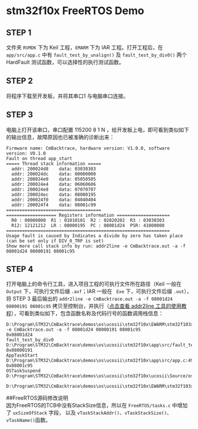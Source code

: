 # stm32f10x FreeRTOS Demo

## STEP 1

文件夹 `RVMDK` 下为 Keil 工程，`EMARM` 下为 IAR 工程。打开工程后，在 `app/src/app.c` 中有 `fault_test_by_unalign()` 及 `fault_test_by_div0()` 两个 HardFault 测试函数，可以选择性的执行测试函数。

## STEP 2

将程序下载至开发板，并将其串口1 与电脑串口连接。

## STEP 3

电脑上打开该串口，串口配置 115200 8 1 N ，给开发板上电，即可看到类似如下的输出信息，故障原因也已被准确的诊断出来：

```
Firmware name: CmBacktrace, hardware version: V1.0.0, software version: V0.1.0
Fault on thread app_start
===== Thread stack information =====
  addr: 200024d8    data: 03030303
  addr: 200024dc    data: 00000000
  addr: 200024e0    data: 05050505
  addr: 200024e4    data: 06060606
  addr: 200024e8    data: 07070707
  addr: 200024ec    data: 08000195
  addr: 200024f0    data: 04040404
  addr: 200024f4    data: 08001c99
====================================
=================== Registers information ====================
  R0 : 00000000  R1 : 01010101  R2 : 02020202  R3 : 03030303
  R12: 12121212  LR : 08000195  PC : 08001d24  PSR: 41000000
==============================================================
Usage fault is caused by Indicates a divide by zero has taken place (can be set only if DIV_0_TRP is set)
Show more call stack info by run: addr2line -e CmBacktrace.out -a -f 08001d24 08000191 08001c95
```

## STEP 4

打开电脑上的命令行工具，进入项目工程的可执行文件所在路径（Keil 一般在 `Output` 下，可执行文件后缀 `.axf`；IAR 一般在 ` Exe` 下，可执行文件后缀 `.out`），将 STEP 3 最后输出的 `addr2line -e CmBacktrace.out -a -f 08001d24 08000191 08001c95` 拷贝至控制台，并执行（[点击查看 addr2line 工具的使用教程](https://github.com/armink/CmBacktrace/blob/master/docs/zh/how_to_use_addr2line_for_call_stack.md)），可看到类似如下，包含函数名称及代码行号的函数调用栈信息：

```
D:\Program\STM32\CmBacktrace\demos\os\ucosii\stm32f10x\EWARM\stm32f103xE\Exe>addr2line -e CmBacktrace.out -a -f 08001d24 08000191 08001c95
0x08001d24
fault_test_by_div0
D:\Program\STM32\CmBacktrace\demos\os\ucosii\stm32f10x\app\src/fault_test.c:38
0x08000191
AppTaskStart
D:\Program\STM32\CmBacktrace\demos\os\ucosii\stm32f10x\app\src/app.c:49
0x08001c95
OSTaskSuspend
D:\Program\STM32\CmBacktrace\demos\os\ucosii\stm32f10x\ucosii\Source/os_task.c:1006

D:\Program\STM32\CmBacktrace\demos\os\ucosii\stm32f10x\EWARM\stm32f103xE\Exe>
```
##FreeRTOS源码修改说明   
因为FreeRTOS的TCB中没有StackSize信息，所以在 `FreeRTOS/tasks.c` 中增加了 `uxSizeOfStack` 字段， 以及 `vTaskStackAddr()`、`vTaskStackSize()`、`vTaskName()`函数。
